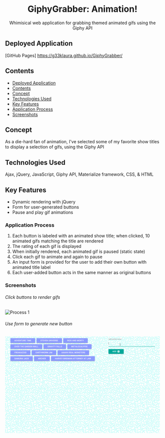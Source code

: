 <h1 align="center">GiphyGrabber: Animation!</h1>

<div align="center">Whimisical web application for grabbing themed animated gifs using the Giphy API</div>

## Deployed Application

[GitHub Pages] <https://g33klaura.github.io/GiphyGrabber/>

## Contents

- [Deployed Application](#deployed-application)
- [Contents](#contents)
- [Concept](#concept)
- [Technologies Used](#technologies-used)
- [Key Features](#key-features)
- [Application Process](#application-process)
- [Screenshots](#screenshots)

## Concept

As a die-hard fan of animation, I've selected some of my favorite show titles to display a selection of gifs, using the Giphy API

## Technologies Used

Ajax, jQuery, JavaScript, Giphy API, Materialize framework, CSS, & HTML

## Key Features

- Dynamic rendering with jQuery
- Form for user-generated buttons
- Pause and play gif animations

### Application Process

1. Each button is labeled with an animated show title; when clicked, 10 animated gifs matching the title are rendered
1. The rating of each gif is displayed
1. When initially rendered, each animated gif is paused (static state)
1. Click each gif to animate and again to pause
1. An input form is provided for the user to add their own button with animated title label
1. Each user-added button acts in the same manner as original buttons

### Screenshots

###### Click buttons to render gifs

![Process 1](./screenshots/giphy1.gif)
<!-- *Click buttons to render gifs* -->

###### Use form to generate new button

![Process 2](./screenshots/giphy2.gif)